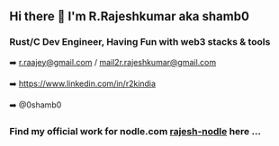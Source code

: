 ## Hi there 👋 I'm R.Rajeshkumar aka shamb0

<!--
**shamb0/shamb0** is a ✨ _special_ ✨ repository because its `README.md` (this file) appears on your GitHub profile.

Here are some ideas to get you started:

- 🔭 I’m currently working on ...
- 🌱 I’m currently learning ...
- 👯 I’m looking to collaborate on ...
- 🤔 I’m looking for help with ...
- 💬 Ask me about ...
- 📫 How to reach me: ...
- 😄 Pronouns: ...
- ⚡ Fun fact: ...
-->


### Rust/C Dev Engineer, Having Fun with web3 stacks & tools 

:arrow_right:   r.raajey@gmail.com / mail2r.rajeshkumar@gmail.com

:arrow_right:   https://www.linkedin.com/in/r2kindia

:arrow_right:   @0shamb0


### Find my official work for nodle.com [rajesh-nodle](https://github.com/rajesh-nodle) here ...


